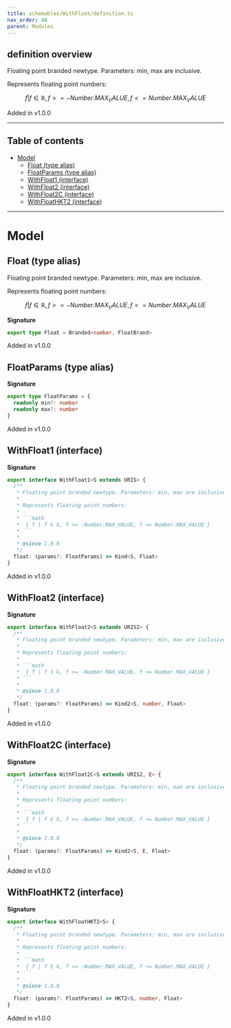 ```yaml
---
title: schemables/WithFloat/definition.ts
nav_order: 48
parent: Modules
---
```


## definition overview

Floating point branded newtype. Parameters: min, max are inclusive.

Represents floating point numbers:

```math
 { f | f ∈ ℝ, f >= -Number.MAX_VALUE, f <= Number.MAX_VALUE }
```

Added in v1.0.0

---

<h2 class="text-delta">Table of contents</h2>

- [Model](#model)
  - [Float (type alias)](#float-type-alias)
  - [FloatParams (type alias)](#floatparams-type-alias)
  - [WithFloat1 (interface)](#withfloat1-interface)
  - [WithFloat2 (interface)](#withfloat2-interface)
  - [WithFloat2C (interface)](#withfloat2c-interface)
  - [WithFloatHKT2 (interface)](#withfloathkt2-interface)

---

# Model

## Float (type alias)

Floating point branded newtype. Parameters: min, max are inclusive.

Represents floating point numbers:

```math
 { f | f ∈ ℝ, f >= -Number.MAX_VALUE, f <= Number.MAX_VALUE }
```

**Signature**

```ts
export type Float = Branded<number, FloatBrand>
```

Added in v1.0.0

## FloatParams (type alias)

**Signature**

```ts
export type FloatParams = {
  readonly min?: number
  readonly max?: number
}
```

Added in v1.0.0

## WithFloat1 (interface)

**Signature**

````ts
export interface WithFloat1<S extends URIS> {
  /**
   * Floating point branded newtype. Parameters: min, max are inclusive.
   *
   * Represents floating point numbers:
   *
   * ```math
   *  { f | f ∈ ℝ, f >= -Number.MAX_VALUE, f <= Number.MAX_VALUE }
   * ```
   *
   * @since 1.0.0
   */
  float: (params?: FloatParams) => Kind<S, Float>
}
````

Added in v1.0.0

## WithFloat2 (interface)

**Signature**

````ts
export interface WithFloat2<S extends URIS2> {
  /**
   * Floating point branded newtype. Parameters: min, max are inclusive.
   *
   * Represents floating point numbers:
   *
   * ```math
   *  { f | f ∈ ℝ, f >= -Number.MAX_VALUE, f <= Number.MAX_VALUE }
   * ```
   *
   * @since 1.0.0
   */
  float: (params?: FloatParams) => Kind2<S, number, Float>
}
````

Added in v1.0.0

## WithFloat2C (interface)

**Signature**

````ts
export interface WithFloat2C<S extends URIS2, E> {
  /**
   * Floating point branded newtype. Parameters: min, max are inclusive.
   *
   * Represents floating point numbers:
   *
   * ```math
   *  { f | f ∈ ℝ, f >= -Number.MAX_VALUE, f <= Number.MAX_VALUE }
   * ```
   *
   * @since 1.0.0
   */
  float: (params?: FloatParams) => Kind2<S, E, Float>
}
````

Added in v1.0.0

## WithFloatHKT2 (interface)

**Signature**

````ts
export interface WithFloatHKT2<S> {
  /**
   * Floating point branded newtype. Parameters: min, max are inclusive.
   *
   * Represents floating point numbers:
   *
   * ```math
   *  { f | f ∈ ℝ, f >= -Number.MAX_VALUE, f <= Number.MAX_VALUE }
   * ```
   *
   * @since 1.0.0
   */
  float: (params?: FloatParams) => HKT2<S, number, Float>
}
````

Added in v1.0.0
